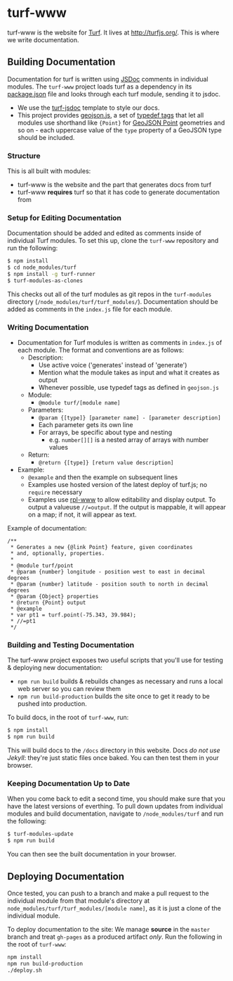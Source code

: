 turf-www
========

turf-www is the website for [Turf](http://github.com/turfjs/turf). It lives at http://turfjs.org/. This is where we write documentation.

## Building Documentation

Documentation for turf is written using [JSDoc](http://usejsdoc.org/) comments
in individual modules. The `turf-www` project loads turf as a dependency
in its [package.json](https://github.com/Turfjs/turf-www/blob/master/package.json) file and looks through each turf module,
sending it to jsdoc.

* We use the [turf-jsdoc](https://github.com/Turfjs/turf-www/tree/master/turf-jsdoc) template to style
  our docs.
* This project provides [geojson.js](https://github.com/Turfjs/turf-www/blob/master/geojson.js), a set of [typedef tags](http://usejsdoc.org/tags-typedef.html)
  that let all modules use shorthand like `{Point}` for [GeoJSON Point](http://geojson.org/geojson-spec.html#point)
  geometries and so on - each uppercase value of the `type` property of a GeoJSON
  type should be included.

### Structure

This is all built with modules:

* turf-www is the website and the part that generates docs from turf
* turf-www **requires** turf so that it has code to generate documentation from

### Setup for Editing Documentation

Documentation should be added and edited as comments inside of individual Turf modules. To set this up, clone the `turf-www` repository and run the following:

```sh
$ npm install
$ cd node_modules/turf
$ npm install -g turf-runner
$ turf-modules-as-clones
```

This checks out all of the turf modules as git repos in the `turf-modules` directory (`/node_modules/turf/turf_modules/`). Documentation should be added as comments in the `index.js` file for each module.

### Writing Documentation

* Documentation for Turf modules is written as comments in `index.js` of each module. The format and conventions are as follows:
  * Description:
  	* Use active voice ('generates' instead of 'generate')
  	* Mention what the module takes as input and what it creates as output
  	* Whenever possible, use typedef tags as defined in `geojson.js`
  * Module:
	* `@module turf/[module name]`
  * Parameters:
	* `@param {[type]} [parameter name] - [parameter description]`
	* Each parameter gets its own line
	* For arrays, be specific about type and nesting
		* e.g. `number[][]` is a nested array of arrays with number values
  * Return:
	* `@return {[type]} [return value description]`
* Example:
  * `@example` and then the example on subsequent lines
  * Examples use hosted version of the latest deploy of turf.js; no `require` necessary
  * Examples use [rpl-www](http://github.com/tmcw/rpl-www) to allow editability and display output. To output a valueuse `//=output`. If the output is mappable, it will appear on a map; if not, it will appear as text.

Example of documentation:

```
/**
 * Generates a new {@link Point} feature, given coordinates
 * and, optionally, properties.
 *
 * @module turf/point
 * @param {number} longitude - position west to east in decimal degrees
 * @param {number} latitude - position south to north in decimal degrees
 * @param {Object} properties
 * @return {Point} output
 * @example
 * var pt1 = turf.point(-75.343, 39.984);
 * //=pt1
 */
 ```

### Building and Testing Documentation

The turf-www project exposes two useful scripts that you'll use for testing & deploying new documentation:

* `npm run build` builds & rebuilds changes as necessary and runs a local web server so you can review them
* `npm run build-production` builds the site once to get it ready to be pushed into production.

To build docs, in the root of `turf-www`, run:

```sh
$ npm install
$ npm run build
```

This will build docs to the `/docs` directory in this website. Docs _do not use Jekyll_:
they're just static files once baked. You can then test them in your browser.

### Keeping Documentation Up to Date

When you come back to edit a second time, you should make sure that you have the latest versions of everthing. To pull down updates from individual modules and build documentation, navigate to `/node_modules/turf` and run the following:

```sh
$ turf-modules-update
$ npm run build
```

You can then see the built documentation in your browser.

## Deploying Documentation

Once tested, you can push to a branch and make a pull request to the individual module from that module's directory at `node_modules/turf/turf_modules/[module name]`, as it is just a clone of the individual module.

To deploy documentation to the site: We manage **source** in the `master` branch and treat `gh-pages` as a
produced artifact _only_. Run the following in the root of `turf-www`:

```sh
npm install
npm run build-production
./deploy.sh
```
